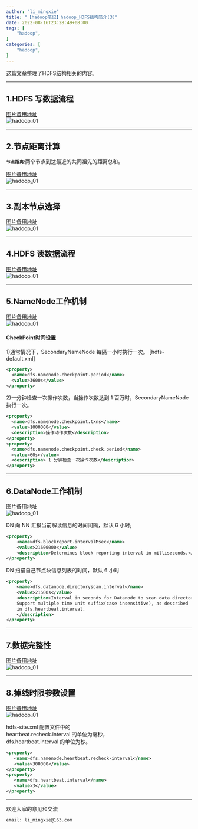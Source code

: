 ```yaml
---
author: "li_mingxie"
title: "【hadoop笔记】hadoop_HDFS结构简介(3)"
date: 2022-08-16T23:28:49+08:00
tags: [
    "hadoop",
]
categories: [
    "hadoop",
]
---
```


这篇文章整理了HDFS结构相关的内容。<!--more-->

----------------------------------------------

## 1.HDFS 写数据流程

[图片备用地址](https://limingxie.github.io/images/database/hadoop/hadoop_01.png)  
![hadoop_01](https://mingxie-blog.oss-cn-beijing.aliyuncs.com/image/database/hadoop/hadoop_01.png)

----------------------------------------------

## 2.节点距离计算

**`节点距离`**:两个节点到达最近的共同祖先的距离总和。

[图片备用地址](https://limingxie.github.io/images/database/hadoop/hadoop_02.png)  
![hadoop_01](https://mingxie-blog.oss-cn-beijing.aliyuncs.com/image/database/hadoop/hadoop_02.png)

----------------------------------------------

## 3.副本节点选择

[图片备用地址](https://limingxie.github.io/images/database/hadoop/hadoop_03.png)  
![hadoop_01](https://mingxie-blog.oss-cn-beijing.aliyuncs.com/image/database/hadoop/hadoop_03.png)

----------------------------------------------

## 4.HDFS 读数据流程

[图片备用地址](https://limingxie.github.io/images/database/hadoop/hadoop_04.png)  
![hadoop_01](https://mingxie-blog.oss-cn-beijing.aliyuncs.com/image/database/hadoop/hadoop_04.png)

----------------------------------------------

## 5.NameNode工作机制

[图片备用地址](https://limingxie.github.io/images/database/hadoop/hadoop_05.png)  
![hadoop_01](https://mingxie-blog.oss-cn-beijing.aliyuncs.com/image/database/hadoop/hadoop_05.png)

#### CheckPoint时间设置

1)通常情况下，SecondaryNameNode 每隔一小时执行一次。
[hdfs-default.xml]

```xml
<property>
  <name>dfs.namenode.checkpoint.period</name>
  <value>3600s</value>
</property>
```

2)一分钟检查一次操作次数，当操作次数达到 1 百万时，SecondaryNameNode 执行一次。

```xml
<property>
  <name>dfs.namenode.checkpoint.txns</name>
  <value>1000000</value> 
  <description>操作动作次数</description> 
</property>
<property>
  <name>dfs.namenode.checkpoint.check.period</name>
  <value>60s</value>
  <description> 1 分钟检查一次操作次数</description> 
</property>
```

----------------------------------------------

## 6.DataNode工作机制

[图片备用地址](https://limingxie.github.io/images/database/hadoop/hadoop_06.png)  
![hadoop_01](https://mingxie-blog.oss-cn-beijing.aliyuncs.com/image/database/hadoop/hadoop_06.png)

DN 向 NN 汇报当前解读信息的时间间隔，默认 6 小时;

```xml
<property>
    <name>dfs.blockreport.intervalMsec</name>
    <value>21600000</value>
    <description>Determines block reporting interval in milliseconds.</description>
</property>
```

DN 扫描自己节点块信息列表的时间，默认 6 小时

```xml
<property>
    <name>dfs.datanode.directoryscan.interval</name>
    <value>21600s</value>
    <description>Interval in seconds for Datanode to scan data directories and reconcile the difference between blocks in memory and on the disk.
    Support multiple time unit suffix(case insensitive), as described
    in dfs.heartbeat.interval.
    </description>
</property>
```

----------------------------------------------

## 7.数据完整性

[图片备用地址](https://limingxie.github.io/images/database/hadoop/hadoop_07.png)  
![hadoop_01](https://mingxie-blog.oss-cn-beijing.aliyuncs.com/image/database/hadoop/hadoop_07.png)

----------------------------------------------

## 8.掉线时限参数设置

[图片备用地址](https://limingxie.github.io/images/database/hadoop/hadoop_08.png)  
![hadoop_01](https://mingxie-blog.oss-cn-beijing.aliyuncs.com/image/database/hadoop/hadoop_08.png)

hdfs-site.xml 配置文件中的  
heartbeat.recheck.interval 的单位为毫秒，  
dfs.heartbeat.interval 的单位为秒。

```xml
<property>
   <name>dfs.namenode.heartbeat.recheck-interval</name>
   <value>300000</value>
</property>
<property>
   <name>dfs.heartbeat.interval</name>
   <value>3</value>
</property>
```

----------------------------------------------
欢迎大家的意见和交流

`email: li_mingxie@163.com`
